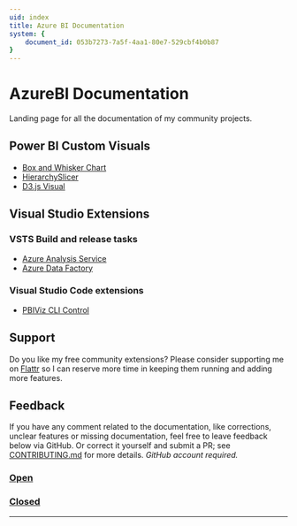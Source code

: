```yaml
---
uid: index
title: Azure BI Documentation
system: {
    document_id: 053b7273-7a5f-4aa1-80e7-529cbf4b0b87
}
---
```

# AzureBI Documentation

Landing page for all the documentation of my community projects.

## Power BI Custom Visuals

- [Box and Whisker Chart](xref:pbi/boxandwhisker/overview)
- [HierarchySlicer](xref:pbi/hierarchyslicer/overview)
- [D3.js Visual](xref:pbi/d3js/overview)

## Visual Studio Extensions

### VSTS Build and release tasks

- [Azure Analysis Service](xref:vsts/azureanalysisservice/overview)
- [Azure Data Factory](xref:vsts/azuredatafactory/overview)

### Visual Studio Code extensions

- [PBIViz CLI Control](xref:vscode/pbiviz/overview)


## Support
 
Do you like my free community extensions? Please consider supporting me on [Flattr](https://flattr.com/@liprec) so I can reserve more time in keeping them running and adding more features.

## Feedback

If you have any comment related to the documentation, like corrections, unclear features or missing documentation, feel free to leave feedback below via GitHub. Or correct it yourself and submit a PR; see [CONTRIBUTING.md](https://github.com/liprec/azurebi-docs/blob/master/.github/CONTRIBUTING.md) for more details.
*GitHub account required.*

### [**Open**](#tab/docs-open)

### [**Closed**](#tab/docs-closed)

***
